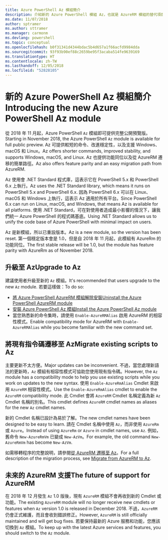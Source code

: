 ```yaml
---
title: Azure PowerShell Az 模組簡介
description: 介紹新的 Azure PowerShell 模組 Az，也就是 AzureRM 模組的替代項目。
ms.date: 11/07/2018
author: sptramer
ms.author: sttramer
ms.manager: carmonm
ms.devlang: powershell
ms.topic: conceptual
ms.openlocfilehash: b0f31341d4344bdac5b4d657a1f66acfd9984dda
ms.sourcegitcommit: 93f93b90ef88c2659be95f3acaba514fe9639169
ms.translationtype: HT
ms.contentlocale: zh-TW
ms.lasthandoff: 12/05/2018
ms.locfileid: "52828105"
---
```

# <a name="introducing-the-new-azure-powershell-az-module"></a><span data-ttu-id="3fde3-103">新的 Azure PowerShell Az 模組簡介</span><span class="sxs-lookup"><span data-stu-id="3fde3-103">Introducing the new Azure PowerShell Az module</span></span>

<span data-ttu-id="3fde3-104">從 2018 年 11 月起，Azure PowerShell `Az` 模組即可提供完整公開預覽版。</span><span class="sxs-lookup"><span data-stu-id="3fde3-104">Starting in November 2018, the Azure PowerShell `Az` module is available for full public preview.</span></span>
<span data-ttu-id="3fde3-105">Az 可提供較短的命令、改進穩定性，以及支援 Windows、macOS 和 Linux。</span><span class="sxs-lookup"><span data-stu-id="3fde3-105">Az offers shorter commands, improved stability, and supports Windows, macOS, and Linux.</span></span> <span data-ttu-id="3fde3-106">Az 也提供功能同位以及從 AzureRM 遷移的簡單路徑。</span><span class="sxs-lookup"><span data-stu-id="3fde3-106">Az also offers feature parity and an easy migration path from AzureRM.</span></span>

<span data-ttu-id="3fde3-107">Az 使用會 .NET Standard 程式庫，這表示它在 PowerShell 5.x 和 PowerShell 6.x 上執行。</span><span class="sxs-lookup"><span data-stu-id="3fde3-107">Az uses the .NET Standard library, which means it runs on PowerShell 5.x and PowerShell 6.x.</span></span>
<span data-ttu-id="3fde3-108">因為 PowerShell 6.x 可以在 Linux、macOS 和 Windows 上執行，這表示 Az 適用於所有平台。</span><span class="sxs-lookup"><span data-stu-id="3fde3-108">Since PowerShell 6.x can run on Linux, macOS, and Windows, that means Az is available for all platforms.</span></span>
<span data-ttu-id="3fde3-109">使用 .NET Standard，可在對使用者造成最小影響的情況下，讓我們統一 Azure PowerShell 的程式碼基底。</span><span class="sxs-lookup"><span data-stu-id="3fde3-109">Using .NET Standard allows us to unify the code base of Azure PowerShell with minimal impact on users.</span></span>

<span data-ttu-id="3fde3-110">Az 是新模組，所以已重設版本。</span><span class="sxs-lookup"><span data-stu-id="3fde3-110">Az is a new module, so the version has been reset.</span></span> <span data-ttu-id="3fde3-111">第一個穩定版本會是 1.0，但是自 2018 年 11 月起，此模組有 AzureRm 的功能同位。</span><span class="sxs-lookup"><span data-stu-id="3fde3-111">The first stable release will be 1.0, but the module has feature parity with AzureRm as of November 2018.</span></span>

## <a name="upgrade-to-az"></a><span data-ttu-id="3fde3-112">升級至 Az</span><span class="sxs-lookup"><span data-stu-id="3fde3-112">Upgrade to Az</span></span>

<span data-ttu-id="3fde3-113">建議使用者升級至新的 `Az` 模組。</span><span class="sxs-lookup"><span data-stu-id="3fde3-113">It's recommended that users upgrade to the new `Az` module.</span></span> <span data-ttu-id="3fde3-114">若要這樣做：</span><span class="sxs-lookup"><span data-stu-id="3fde3-114">To do so:</span></span>

* [<span data-ttu-id="3fde3-115">將 Azure PowerShell AzureRM 模組解除安裝</span><span class="sxs-lookup"><span data-stu-id="3fde3-115">Uninstall the Azure PowerShell AzureRM module</span></span>](/powershell/azure/uninstall-azurerm-ps)
* [<span data-ttu-id="3fde3-116">安裝 Azure PowerShell Az 模組</span><span class="sxs-lookup"><span data-stu-id="3fde3-116">Install the Azure PowerShell Az module</span></span>](/powershell/azure/install-az-ps)
* <span data-ttu-id="3fde3-117">當您熟悉新的命令集時，請使用 `Enable-AzureRMAlias` 啟用 AzureRM 的相容性模式。</span><span class="sxs-lookup"><span data-stu-id="3fde3-117">Enable compatibility mode for AzureRM with `Enable-AzureRMAlias` while you become familiar with the new command set.</span></span>

## <a name="migrate-existing-scripts-to-az"></a><span data-ttu-id="3fde3-118">將現有指令碼遷移至 Az</span><span class="sxs-lookup"><span data-stu-id="3fde3-118">Migrate existing scripts to Az</span></span>

<span data-ttu-id="3fde3-119">主要更新不太方便。</span><span class="sxs-lookup"><span data-stu-id="3fde3-119">Major updates can be inconvenient.</span></span> <span data-ttu-id="3fde3-120">不過，當您處理新語法的更新時，`Az` 模組有相容性模式可協助您使用現有指令碼。</span><span class="sxs-lookup"><span data-stu-id="3fde3-120">However, the `Az` module has a compatibility mode to help you use existing scripts while you work on updates to the new syntax.</span></span> <span data-ttu-id="3fde3-121">使用 `Enable-AzureRmAlias` Cmdlet 來啟用 `AzureRM` 相容性模式。</span><span class="sxs-lookup"><span data-stu-id="3fde3-121">Use the `Enable-AzureRmAlias` cmdlet to enable the `AzureRM` compatibility mode.</span></span> <span data-ttu-id="3fde3-122">此 Cmdlet 會將 `AzureRM` Cmdlet 名稱定義為新 `Az` Cmdlet 名稱的別名。</span><span class="sxs-lookup"><span data-stu-id="3fde3-122">This cmdlet defines `AzureRM` cmdlet names as aliases for the new `Az` cmdlet names.</span></span>

<span data-ttu-id="3fde3-123">新的 Cmdlet 名稱已設計為易於了解。</span><span class="sxs-lookup"><span data-stu-id="3fde3-123">The new cmdlet names have been designed to be easy to learn.</span></span> <span data-ttu-id="3fde3-124">請在 Cmdlet 名稱中使用 `Az`，而非使用 `AzureRm` 或 `Azure`。</span><span class="sxs-lookup"><span data-stu-id="3fde3-124">Instead of using `AzureRm` or `Azure` in cmdlet names, use `Az`.</span></span> <span data-ttu-id="3fde3-125">例如，舊命令 `New-AzureRmVm` 已變成 `New-AzVm`。</span><span class="sxs-lookup"><span data-stu-id="3fde3-125">For example, the old command `New-AzureRmVm` has become `New-AzVm`.</span></span>

<span data-ttu-id="3fde3-126">如需移轉程序的完整說明，請參閱[從 AzureRM 遷移至 Az](migrate-from-azurerm-to-az.md)。</span><span class="sxs-lookup"><span data-stu-id="3fde3-126">For a full description of the migration process, see [Migrate from AzureRM to Az](migrate-from-azurerm-to-az.md).</span></span>

## <a name="the-future-of-support-for-azurerm"></a><span data-ttu-id="3fde3-127">未來的 AzureRM 支援</span><span class="sxs-lookup"><span data-stu-id="3fde3-127">The future of support for AzureRM</span></span>

<span data-ttu-id="3fde3-128">在 2018 年 12 月發生 `Az` 1.0 版後，現有 `AzureRM` 模組不會再收到新的 Cmdlet 或功能。</span><span class="sxs-lookup"><span data-stu-id="3fde3-128">The existing `AzureRM` module will no longer receive new cmdlets or features when `Az` version 1.0 is released in December 2018.</span></span> <span data-ttu-id="3fde3-129">不過，`AzureRM` 仍會正式維護，而且會收到錯誤修正。</span><span class="sxs-lookup"><span data-stu-id="3fde3-129">However, `AzureRM` is still officially maintained and will get bug fixes.</span></span> <span data-ttu-id="3fde3-130">若要保持最新的 Azure 服務和功能，您應該切換到 `Az` 模組。</span><span class="sxs-lookup"><span data-stu-id="3fde3-130">To keep up with the latest Azure services and features, you should switch to the `Az` module.</span></span>